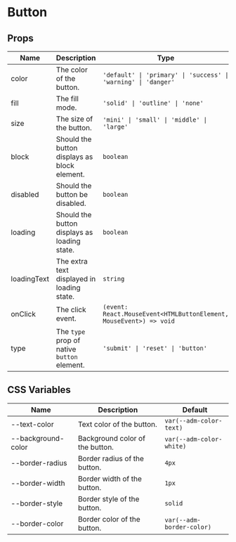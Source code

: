 # Button

<code src="./demos/index.tsx"></code>

## Props

| Name        | Description                                  | Type                                                               | Default     |
| ----------- | -------------------------------------------- | ------------------------------------------------------------------ | ----------- |
| color       | The color of the button.                     | `'default' \| 'primary' \| 'success' \| 'warning' \| 'danger'`     | `'default'` |
| fill        | The fill mode.                               | `'solid' \| 'outline' \| 'none'`                                   | `'solid'`   |
| size        | The size of the button.                      | `'mini' \| 'small' \| 'middle' \| 'large'`                         | `'middle'`  |
| block       | Should the button displays as block element. | `boolean`                                                          | `false`     |
| disabled    | Should the button be disabled.               | `boolean`                                                          | `false`     |
| loading     | Should the button displays as loading state. | `boolean`                                                          | `false`     |
| loadingText | The extra text displayed in loading state.   | `string`                                                           | -           |
| onClick     | The click event.                             | `(event: React.MouseEvent<HTMLButtonElement, MouseEvent>) => void` | -           |
| type        | The `type` prop of native `button` element.  | `'submit' \| 'reset' \| 'button'`                                  | `'button'`  |

## CSS Variables

| Name               | Description                     | Default                   |
| ------------------ | ------------------------------- | ------------------------- |
| --text-color       | Text color of the button.       | `var(--adm-color-text)`   |
| --background-color | Background color of the button. | `var(--adm-color-white)`  |
| --border-radius    | Border radius of the button.    | `4px`                     |
| --border-width     | Border width of the button.     | `1px`                     |
| --border-style     | Border style of the button.     | `solid`                   |
| --border-color     | Border color of the button.     | `var(--adm-border-color)` |
